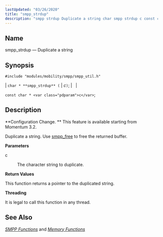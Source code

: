 ```yaml
---
lastUpdated: "03/26/2020"
title: "smpp_strdup"
description: "smpp strdup Duplicate a string char smpp strdup c const char c Configuration Change This feature is available starting from Momentum 3 2 Duplicate a string Use smpp free to free the returned buffer c The character string to duplicate This function returns a pointer to the duplicated string It..."
---
```


<a name="apis.smpp_strdup"></a> 
## Name

smpp_strdup — Duplicate a string

## Synopsis

`#include "modules/mobility/smpp/smpp_util.h"`

| `char * **smpp_strdup** (` | <var class="pdparam">c</var>`)`; |   |

`const char * <var class="pdparam">c</var>`;<a name="idp61545280"></a> 
## Description

**Configuration Change. ** This feature is available starting from Momentum 3.2.

Duplicate a string. Use [smpp_free](/momentum/3/3-api/apis-smpp-free) to free the returned buffer.

**<a name="idp61548896"></a> Parameters**

<dl class="variablelist">

<dt>c</dt>

<dd>

The character string to duplicate.

</dd>

</dl>

**<a name="idp61551920"></a> Return Values**

This function returns a pointer to the duplicated string.

**<a name="idp61552864"></a> Threading**

It is legal to call this function in any thread.

<a name="idp61553968"></a> 
## See Also

[*SMPP Functions*](/momentum/3/3-api/smpp) and [*Memory Functions*](/momentum/3/3-api/3-api-memory)